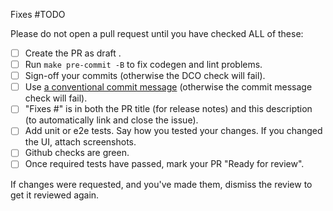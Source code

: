 Fixes #TODO

Please do not open a pull request until you have checked ALL of these:

* [ ] Create the PR as draft .
* [ ] Run `make pre-commit -B` to fix codegen and lint problems.
* [ ] Sign-off your commits (otherwise the DCO check will fail).
* [ ] Use [a conventional commit message](https://www.conventionalcommits.org/en/v1.0.0/) (otherwise the commit message check will fail).
* [ ] "Fixes #" is in both the PR title (for release notes) and this description (to automatically link and close the issue).
* [ ] Add unit or e2e tests. Say how you tested your changes. If you changed the UI, attach screenshots.
* [ ] Github checks are green.
* [ ] Once required tests have passed, mark your PR "Ready for review".

If changes were requested, and you've made them, dismiss the review to get it reviewed again.

